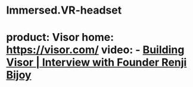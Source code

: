 # Immersed.VR-headset
# product: Visor home: https://visor.com/ video: - [Building Visor | Interview with Founder Renji Bijoy](https://youtu.be/hhtZIxjtybw)
